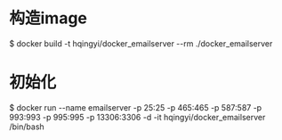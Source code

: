 
# 构造image
$ docker build -t hqingyi/docker_emailserver --rm ./docker_emailserver
# 初始化
$ docker run --name emailserver -p 25:25 -p 465:465 -p 587:587 -p 993:993 -p 995:995 -p 13306:3306 -d -it hqingyi/docker_emailserver /bin/bash
